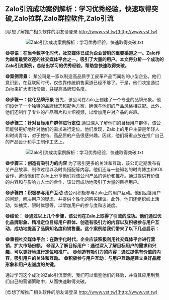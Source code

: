 ## **Zalo引流成功案例解析：学习优秀经验，快速取得突破,Zalo拉群,Zalo群控软件,Zalo引流**

[😍想了解推广相关软件的朋友请登录 http://www.vst.tw](http://www.vst.tw)

 <center><img src="https://vst.tw/MP4/tuiguang/png/2.png" alt="Zalo引流成功案例解析：学习优秀经验，快速取得突破.txt"></center>

**😄导语：在当今数字化时代，社交媒体已成为企业营销的重要渠道之一。Zalo作为越南最受欢迎的社交媒体平台之一，吸引了大量的用户。本文将分析一个成功的Zalo引流案例，总结出学习的优秀经验，帮助您快速取得突破。**

**😄案例背景：**
某公司是一家以制造高品质手工皮革产品而闻名的小型企业。他们意识到，在互联网时代，仅依靠传统销售渠道已经不够了。于是，他们决定通过Zalo来扩大市场份额，并提高品牌知名度。

**😄步骤一：优化品牌形象**
首先，该公司在Zalo上创建了一个专业的品牌形象。他们设计了一个独特的品牌标志和配色方案，确保与他们的产品风格相匹配。此外，他们还制作了专业的产品图片和介绍视频，以增加用户对产品的兴趣。

**😄步骤二：针对目标用户群体进行定位**
通过深入了解他们的目标用户群体，该公司能够更好地针对他们的需求进行定位。他们发现，Zalo上的用户主要是年轻人和时尚青年，对于独特、高品质的产品很感兴趣。因此，他们将重点放在推广自己的产品设计和手工制作工艺上。

 <center><img src="https://vst.tw/MP4/tuiguang/png/7.png" alt="Zalo引流成功案例解析：学习优秀经验，快速取得突破.txt"></center>

**😄步骤三：创造有吸引力的内容**
为了吸引更多的关注和互动，该公司定期发布有关产品故事、制作过程以及时尚搭配等内容。他们还与一些知名的时尚博主和KOL合作，邀请他们在Zalo上分享他们对该公司产品的评价和推荐。通过提供有价值的内容和与影响力人士的合作，该公司成功地吸引了大量的目标用户。

**😄步骤四：积极参与用户互动**
该公司积极参与Zalo上的用户互动。他们回答用户的问题，解决用户的疑虑，并提供个性化的购买建议。此外，他们还组织线上活动，如抽奖、限时优惠等，以增加用户的参与度和忠诚度。

**😄结论：**
**😄通过以上几个步骤，该公司在Zalo上取得了引流的成功。他们通过优化品牌形象、精准定位目标用户群体、创造有吸引力的内容以及积极参与用户互动，成功地提高了品牌知名度和销售量。这个案例给我们带来了以下几点启示：**

**😄重视社交媒体平台：在数字化时代，企业应该积极利用社交媒体平台进行营销，扩大市场份额。**
**😄深入了解目标用户：通过深入了解目标用户的需求和兴趣，可以更好地进行定位和推广。**
**😄创造有吸引力的内容：通过提供有价值的内容，吸引用户的关注和互动。**
**😄积极参与用户互动：与用户互动是建立良好品牌形象和用户忠诚度的关键。**

通过学习这个成功的Zalo引流案例，我们可以借鉴他们的经验，并将其应用到我们自己的营销策略中，从而快速取得突破。

[😍想了解推广相关软件的朋友请登录 http://www.vst.tw](http://www.vst.tw)



